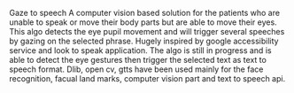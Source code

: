 Gaze to speech
A computer vision based solution for the patients who are unable to speak or move their body parts but are able to move their eyes.
This algo detects the eye pupil movement and will trigger several speeches by gazing on the selected phrase.
Hugely inspired by google accessibility service and look to speak application.
The algo is still in progress and is able to detect the eye gestures then trigger the selected text as text to speech format.
Dlib, open cv, gtts have been used mainly for the face recognition, facual land marks, computer vision part and text to speech api.
